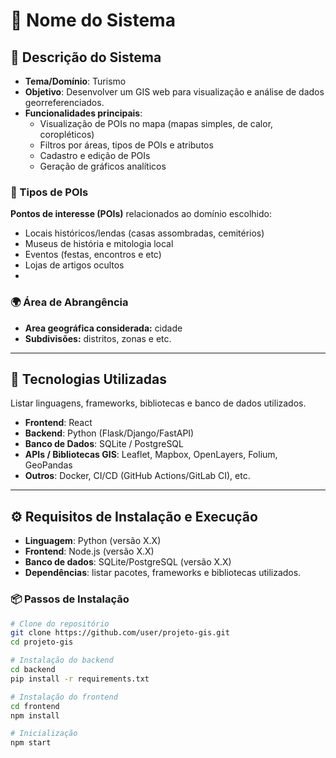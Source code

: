 # 📍 Nome do Sistema  

## 📖 Descrição do Sistema   
- **Tema/Domínio**: Turismo  
- **Objetivo**: Desenvolver um GIS web para visualização e análise de dados georreferenciados.  
- **Funcionalidades principais**:  
  - Visualização de POIs no mapa (mapas simples, de calor, coropléticos)  
  - Filtros por áreas, tipos de POIs e atributos  
  - Cadastro e edição de POIs  
  - Geração de gráficos analíticos    

### 🔎 Tipos de POIs  
**Pontos de interesse (POIs)** relacionados ao domínio escolhido: 
- Locais históricos/lendas (casas assombradas, cemitérios)  
- Museus de história e mitologia local  
- Eventos (festas, encontros e etc)   
- Lojas de artigos ocultos   
-   

### 🌍 Área de Abrangência  
- **Area geográfica considerada:** cidade
- **Subdivisões:** distritos, zonas e etc.  

---

## 🚀 Tecnologias Utilizadas  
Listar linguagens, frameworks, bibliotecas e banco de dados utilizados.  
- **Frontend**: React  
- **Backend**: Python (Flask/Django/FastAPI)  
- **Banco de Dados**: SQLite / PostgreSQL  
- **APIs / Bibliotecas GIS**: Leaflet, Mapbox, OpenLayers, Folium, GeoPandas  
- **Outros**: Docker, CI/CD (GitHub Actions/GitLab CI), etc.  

---

## ⚙️ Requisitos de Instalação e Execução  
- **Linguagem**: Python (versão X.X)  
- **Frontend**: Node.js (versão X.X)  
- **Banco de dados**: SQLite/PostgreSQL (versão X.X)  
- **Dependências**: listar pacotes, frameworks e bibliotecas utilizados.  

### 📦 Passos de Instalação  
```bash
# Clone do repositório
git clone https://github.com/user/projeto-gis.git
cd projeto-gis

# Instalação do backend
cd backend
pip install -r requirements.txt

# Instalação do frontend
cd frontend
npm install

# Inicialização
npm start
